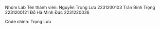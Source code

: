 Nhóm Lab
Tên thành viên: 
Nguyễn Trọng Lưu 2231200103
Trần Bình Trọng 2231200121
Đỗ Hà Minh Đức 2231220026

Code chính: Trọng Lưu
